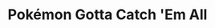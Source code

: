 --- 
title: "Pokémon Gotta Catch 'Em All"
publishdate: "2019-3-30T16:48:46+02:00"
src: "https://365manga.net/manga/pokemon-gotta-catch-em-all"
image: "https://data.365manga.net/images/thumbnails/24384-pokemon-gotta-catch-em-all.jpg"
description: "Pokémon Gotta Catch 'Em All is a comedy-adventure series about a Pokemon trainer named Shuu, who can communicate with his Pokemon, such as his Pikachu, through a headset. The series is mostly composed of short stories about his attempts to make up for his lackluster skills in capturing Pokemon. -MyAnimeList"
---